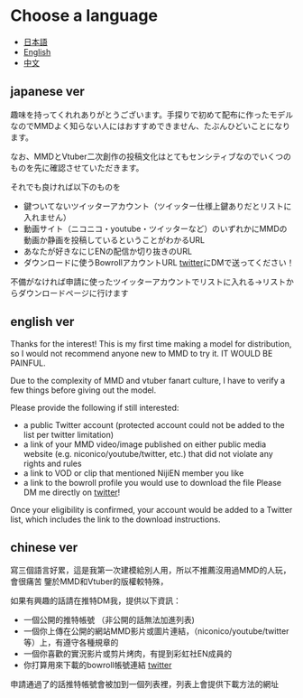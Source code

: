 # Choose a language
- [日本語](#japanese-ver)
- [English](#english-ver)
- [中文](#chinese-ver)


## japanese ver
趣味を持ってくれれありがとうございます。手探りで初めて配布に作ったモデルなのでMMDよく知らない人にはおすすめできません、たぶんひどいことになります。

なお、MMDとVtuber二次創作の投稿文化はとてもセンシティブなのでいくつのものを先に確認させていただきます。

それでも良ければ以下のものを
- 鍵ついてないツイッターアカウント（ツイッター仕様上鍵ありだとリストに入れません）
- 動画サイト（ニコニコ・youtube・ツイッターなど）のいずれかにMMDの動画か静画を投稿しているということがわかるURL
- あなたが好きなにじENの配信か切り抜きのURL
- ダウンロードに使うBowrollアカウントURL
[twitter](https://twitter.com/hokekyooo)にDMで送ってください！

不備がなければ申請に使ったツイッターアカウントでリストに入れる→リストからダウンロードページに行けます

## english ver
Thanks for the interest! This is my first time making a model for distribution, so I would not recommend anyone new to MMD to try it. IT WOULD BE PAINFUL.

Due to the complexity of MMD and vtuber fanart culture, I have to verify a few things before giving out the model.

Please provide the following if still interested:
- a public Twitter account (protected account could not be added to the list per twitter limitation)
- a link of your MMD video/image published on either public media website (e.g. niconico/youtube/twitter, etc.) that did not violate any rights and rules
- a link to VOD or clip that mentioned NijiEN member you like
- a link to the bowroll profile you would use to download the file
Please DM me directly on [twitter](https://twitter.com/hokekyooo)! 

Once your eligibility is confirmed, your account would be added to a Twitter list, which includes the link to the download instructions.

## chinese ver
寫三個語言好累，這是我第一次建模給別人用，所以不推薦沒用過MMD的人玩，會很痛苦
鑒於MMD和Vtuber的版權較特殊，

如果有興趣的話請在推特DM我，提供以下資訊：
- 一個公開的推特帳號 （非公開的話無法加進列表)
- 一個你上傳在公開的網站MMD影片或圖片連結，（niconico/youtube/twitter等）上，有遵守各種規章的
- 一個你喜歡的實況影片或剪片烤肉，有提到彩虹社EN成員的
- 你打算用來下載的bowroll帳號連結
[twitter](https://twitter.com/hokekyooo)

申請通過了的話推特帳號會被加到一個列表裡，列表上會提供下載方法的網址
